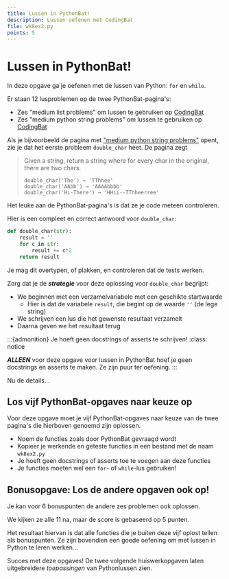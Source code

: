 ```yaml
---
title: Lussen in PythonBat!
description: Lussen oefenen met CodingBat
file: wk8ex2.py
points: 5
---
```


# Lussen in PythonBat!

In deze opgave ga je oefenen met de lussen van Python: `for` en `while`.

Er staan 12 lusproblemen op de twee PythonBat-pagina's:

* Zes "medium list problems" om lussen te gebruiken op [CodingBat](http://codingbat.com/python/List-2)
* Zes "medium python string problems" om lussen te gebruiken op [CodingBat](http://codingbat.com/python/String-2)

Als je bijvoorbeeld de pagina met ["medium python string problems"](http://codingbat.com/python/String-2) opent, zie je dat het eerste probleem `double_char` heet. De pagina zegt

> Given a string, return a string where for every char in the original, there are two chars.
>
> ```
> double_char('The') → 'TThhee'
> double_char('AAbb') → 'AAAAbbbb'
> double_char('Hi-There') → 'HHii--TThheerree'
> ```

Het leuke aan de PythonBat-pagina's is dat ze je code meteen controleren.

Hier is een compleet en correct antwoord voor `double_char`:

```python
def double_char(str):
    result = ''
    for c in str:
        result += c*2
    return result
```

Je mag dit overtypen, of plakken, en controleren dat de tests werken.

Zorg dat je de ***strategie*** voor deze oplossing voor `double_char` begrijpt:

* We beginnen met een verzamelvariabele met een geschikte startwaarde
    * Hier is dat de variabele `result`, die begint op de waarde `''` (de lege string)
* We schrijven een lus die het gewenste resultaat verzamelt
* Daarna geven we het resultaat terug

:::{admonition} Je hoeft geen docstrings of asserts te schrijven!
:class: notice

***ALLEEN*** voor deze opgave voor lussen in PythonBat hoef je geen docstrings en asserts te maken. Ze zijn puur ter oefening.
:::

Nu de details...

## Los vijf PythonBat-opgaves naar keuze op

Voor deze opgave moet je vijf PythonBat-opgaves naar keuze van de twee pagina's die hierboven genoemd zijn oplossen.

* Noem de functies zoals door PythonBat gevraagd wordt
* Kopieer je werkende en geteste functies in een bestand met de naam `wk8ex2.py`
* Je hoeft geen docstrings of asserts toe te voegen aan deze functies
* Je functies moeten wel een `for`- of `while`-lus gebruiken!


## Bonusopgave: Los de andere opgaven ook op!

Je kan voor 6 bonuspunten de andere zes problemen ook oplossen.

We kijken ze alle 11 na, maar de score is gebaseerd op 5 punten.

Het resultaat hiervan is dat alle functies die je buiten deze vijf oplost tellen als bonuspunten. Ze zijn bovendien een goede oefening om met lussen in Python te leren werken...

Succes met deze opgaves! De twee volgende huiswerkopgaven laten uitgebreidere *toepassingen* van Pythonlussen zien.
